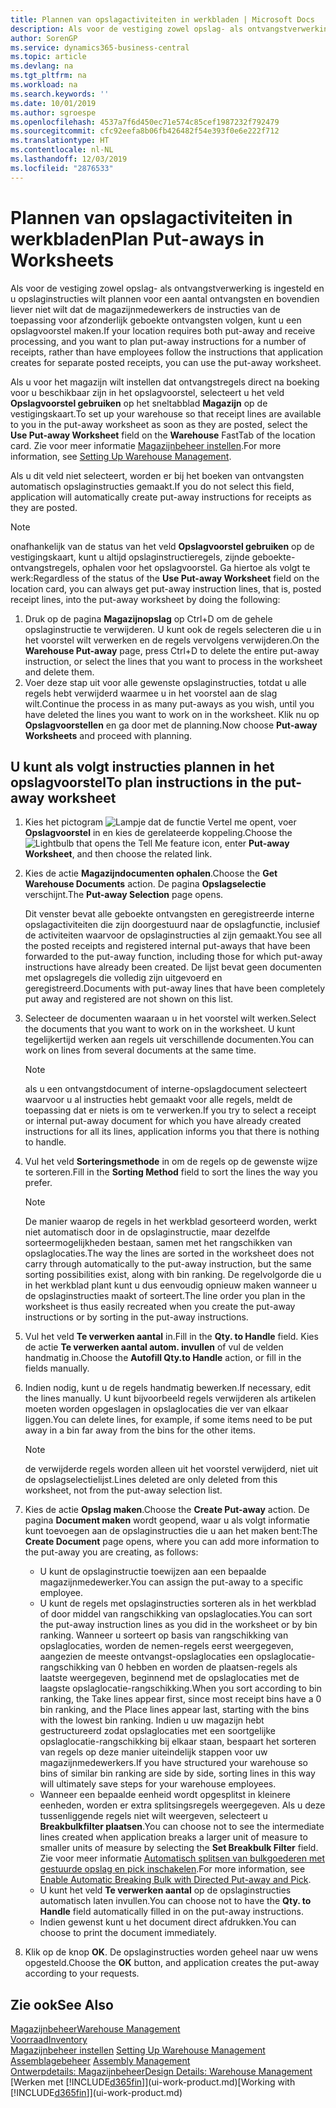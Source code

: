 ```yaml
---
title: Plannen van opslagactiviteiten in werkbladen | Microsoft Docs
description: Als voor de vestiging zowel opslag- als ontvangstverwerking is ingesteld en u opslaginstructies wilt plannen voor een aantal ontvangsten en bovendien liever niet wilt dat de magazijnmedewerkers de instructies van de toepassing voor afzonderlijk geboekte ontvangsten volgen, kunt u een opslagvoorstel maken.
author: SorenGP
ms.service: dynamics365-business-central
ms.topic: article
ms.devlang: na
ms.tgt_pltfrm: na
ms.workload: na
ms.search.keywords: ''
ms.date: 10/01/2019
ms.author: sgroespe
ms.openlocfilehash: 4537a7f6d450ec71e574c85cef1987232f792479
ms.sourcegitcommit: cfc92eefa8b06fb426482f54e393f0e6e222f712
ms.translationtype: HT
ms.contentlocale: nl-NL
ms.lasthandoff: 12/03/2019
ms.locfileid: "2876533"
---
```

# <a name="plan-put-aways-in-worksheets"></a><span data-ttu-id="15905-103">Plannen van opslagactiviteiten in werkbladen</span><span class="sxs-lookup"><span data-stu-id="15905-103">Plan Put-aways in Worksheets</span></span>
<span data-ttu-id="15905-104">Als voor de vestiging zowel opslag- als ontvangstverwerking is ingesteld en u opslaginstructies wilt plannen voor een aantal ontvangsten en bovendien liever niet wilt dat de magazijnmedewerkers de instructies van de toepassing voor afzonderlijk geboekte ontvangsten volgen, kunt u een opslagvoorstel maken.</span><span class="sxs-lookup"><span data-stu-id="15905-104">If your location requires both put-away and receive processing, and you want to plan put-away instructions for a number of receipts, rather than have employees follow the instructions that application creates for separate posted receipts, you can use the put-away worksheet.</span></span>  

<span data-ttu-id="15905-105">Als u voor het magazijn wilt instellen dat ontvangstregels direct na boeking voor u beschikbaar zijn in het opslagvoorstel, selecteert u het veld **Opslagvoorstel gebruiken** op het sneltabblad **Magazijn** op de vestigingskaart.</span><span class="sxs-lookup"><span data-stu-id="15905-105">To set up your warehouse so that receipt lines are available to you in the put-away worksheet as soon as they are posted, select the **Use Put-away Worksheet** field on the **Warehouse** FastTab of the location card.</span></span> <span data-ttu-id="15905-106">Zie voor meer informatie [Magazijnbeheer instellen](warehouse-setup-warehouse.md).</span><span class="sxs-lookup"><span data-stu-id="15905-106">For more information, see [Setting Up Warehouse Management](warehouse-setup-warehouse.md).</span></span>  

<span data-ttu-id="15905-107">Als u dit veld niet selecteert, worden er bij het boeken van ontvangsten automatisch opslaginstructies gemaakt.</span><span class="sxs-lookup"><span data-stu-id="15905-107">If you do not select this field, application will automatically create put-away instructions for receipts as they are posted.</span></span>  

> [!NOTE]  
>  <span data-ttu-id="15905-108">onafhankelijk van de status van het veld **Opslagvoorstel gebruiken** op de vestigingskaart, kunt u altijd opslaginstructieregels, zijnde geboekte-ontvangstregels, ophalen voor het opslagvoorstel. Ga hiertoe als volgt te werk:</span><span class="sxs-lookup"><span data-stu-id="15905-108">Regardless of the status of the **Use Put-away Worksheet** field on the location card, you can always get put-away instruction lines, that is, posted receipt lines, into the put-away worksheet by doing the following:</span></span>  
>   
>  1.  <span data-ttu-id="15905-109">Druk op de pagina **Magazijnopslag** op Ctrl+D om de gehele opslaginstructie te verwijderen. U kunt ook de regels selecteren die u in het voorstel wilt verwerken en de regels vervolgens verwijderen.</span><span class="sxs-lookup"><span data-stu-id="15905-109">On the **Warehouse Put-away** page, press Ctrl+D to delete the entire put-away instruction, or select the lines that you want to process in the worksheet and delete them.</span></span>  
> 2.  <span data-ttu-id="15905-110">Voer deze stap uit voor alle gewenste opslaginstructies, totdat u alle regels hebt verwijderd waarmee u in het voorstel aan de slag wilt.</span><span class="sxs-lookup"><span data-stu-id="15905-110">Continue the process in as many put-aways as you wish, until you have deleted the lines you want to work on in the worksheet.</span></span> <span data-ttu-id="15905-111">Klik nu op **Opslagvoorstellen** en ga door met de planning.</span><span class="sxs-lookup"><span data-stu-id="15905-111">Now choose **Put-away Worksheets** and proceed with planning.</span></span>  

## <a name="to-plan-instructions-in-the-put-away-worksheet"></a><span data-ttu-id="15905-112">U kunt als volgt instructies plannen in het opslagvoorstel</span><span class="sxs-lookup"><span data-stu-id="15905-112">To plan instructions in the put-away worksheet</span></span>  
1.  <span data-ttu-id="15905-113">Kies het pictogram ![Lampje dat de functie Vertel me opent](media/ui-search/search_small.png "Vertel me wat u wilt doen"), voer **Opslagvoorstel** in en kies de gerelateerde koppeling.</span><span class="sxs-lookup"><span data-stu-id="15905-113">Choose the ![Lightbulb that opens the Tell Me feature](media/ui-search/search_small.png "Tell me what you want to do") icon, enter **Put-away Worksheet**, and then choose the related link.</span></span>  
2.  <span data-ttu-id="15905-114">Kies de actie **Magazijndocumenten ophalen**.</span><span class="sxs-lookup"><span data-stu-id="15905-114">Choose the **Get Warehouse Documents** action.</span></span> <span data-ttu-id="15905-115">De pagina **Opslagselectie** verschijnt.</span><span class="sxs-lookup"><span data-stu-id="15905-115">The **Put-away Selection** page opens.</span></span>  

    <span data-ttu-id="15905-116">Dit venster bevat alle geboekte ontvangsten en geregistreerde interne opslagactiviteiten die zijn doorgestuurd naar de opslagfunctie, inclusief de activiteiten waarvoor de opslaginstructies al zijn gemaakt.</span><span class="sxs-lookup"><span data-stu-id="15905-116">You see all the posted receipts and registered internal put-aways that have been forwarded to the put-away function, including those for which put-away instructions have already been created.</span></span> <span data-ttu-id="15905-117">De lijst bevat geen documenten met opslagregels die volledig zijn uitgevoerd en geregistreerd.</span><span class="sxs-lookup"><span data-stu-id="15905-117">Documents with put-away lines that have been completely put away and registered are not shown on this list.</span></span>  

3. <span data-ttu-id="15905-118">Selecteer de documenten waaraan u in het voorstel wilt werken.</span><span class="sxs-lookup"><span data-stu-id="15905-118">Select the documents that you want to work on in the worksheet.</span></span> <span data-ttu-id="15905-119">U kunt tegelijkertijd werken aan regels uit verschillende documenten.</span><span class="sxs-lookup"><span data-stu-id="15905-119">You can work on lines from several documents at the same time.</span></span>  

    > [!NOTE]  
    >  <span data-ttu-id="15905-120">als u een ontvangstdocument of interne-opslagdocument selecteert waarvoor u al instructies hebt gemaakt voor alle regels, meldt de toepassing dat er niets is om te verwerken.</span><span class="sxs-lookup"><span data-stu-id="15905-120">If you try to select a receipt or internal put-away document for which you have already created instructions for all its lines, application informs you that there is nothing to handle.</span></span>  

4. <span data-ttu-id="15905-121">Vul het veld **Sorteringsmethode** in om de regels op de gewenste wijze te sorteren.</span><span class="sxs-lookup"><span data-stu-id="15905-121">Fill in the **Sorting Method** field to sort the lines the way you prefer.</span></span>  

    > [!NOTE]  
    >  <span data-ttu-id="15905-122">De manier waarop de regels in het werkblad gesorteerd worden, werkt niet automatisch door in de opslaginstructie, maar dezelfde sorteermogelijkheden bestaan, samen met het rangschikken van opslaglocaties.</span><span class="sxs-lookup"><span data-stu-id="15905-122">The way the lines are sorted in the worksheet does not carry through automatically to the put-away instruction, but the same sorting possibilities exist, along with bin ranking.</span></span> <span data-ttu-id="15905-123">De regelvolgorde die u in het werkblad plant kunt u dus eenvoudig opnieuw maken wanneer u de opslaginstructies maakt of sorteert.</span><span class="sxs-lookup"><span data-stu-id="15905-123">The line order you plan in the worksheet is thus easily recreated when you create the put-away instructions or by sorting in the put-away instructions.</span></span>  

5.  <span data-ttu-id="15905-124">Vul het veld **Te verwerken aantal** in.</span><span class="sxs-lookup"><span data-stu-id="15905-124">Fill in the **Qty. to Handle** field.</span></span> <span data-ttu-id="15905-125">Kies de actie **Te verwerken aantal autom. invullen** of vul de velden handmatig in.</span><span class="sxs-lookup"><span data-stu-id="15905-125">Choose the **Autofill Qty.to Handle** action, or fill in the fields manually.</span></span>  
6.  <span data-ttu-id="15905-126">Indien nodig, kunt u de regels handmatig bewerken.</span><span class="sxs-lookup"><span data-stu-id="15905-126">If necessary, edit the lines manually.</span></span> <span data-ttu-id="15905-127">U kunt bijvoorbeeld regels verwijderen als artikelen moeten worden opgeslagen in opslaglocaties die ver van elkaar liggen.</span><span class="sxs-lookup"><span data-stu-id="15905-127">You can delete lines, for example, if some items need to be put away in a bin far away from the bins for the other items.</span></span>  

    > [!NOTE]  
    >  <span data-ttu-id="15905-128">de verwijderde regels worden alleen uit het voorstel verwijderd, niet uit de opslagselectielijst.</span><span class="sxs-lookup"><span data-stu-id="15905-128">Lines deleted are only deleted from this worksheet, not from the put-away selection list.</span></span>  

7.  <span data-ttu-id="15905-129">Kies de actie **Opslag maken**.</span><span class="sxs-lookup"><span data-stu-id="15905-129">Choose the **Create Put-away** action.</span></span> <span data-ttu-id="15905-130">De pagina **Document maken** wordt geopend, waar u als volgt informatie kunt toevoegen aan de opslaginstructies die u aan het maken bent:</span><span class="sxs-lookup"><span data-stu-id="15905-130">The **Create Document** page opens, where you can add more information to the put-away you are creating, as follows:</span></span>  

    -   <span data-ttu-id="15905-131">U kunt de opslaginstructie toewijzen aan een bepaalde magazijnmedewerker.</span><span class="sxs-lookup"><span data-stu-id="15905-131">You can assign the put-away to a specific employee.</span></span>  
    -   <span data-ttu-id="15905-132">U kunt de regels met opslaginstructies sorteren als in het werkblad of door middel van rangschikking van opslaglocaties.</span><span class="sxs-lookup"><span data-stu-id="15905-132">You can sort the put-away instruction lines as you did in the worksheet or by bin ranking.</span></span> <span data-ttu-id="15905-133">Wanneer u sorteert op basis van rangschikking van opslaglocaties, worden de nemen-regels eerst weergegeven, aangezien de meeste ontvangst-opslaglocaties een opslaglocatie-rangschikking van 0 hebben en worden de plaatsen-regels als laatste weergegeven, beginnend met de opslaglocaties met de laagste opslaglocatie-rangschikking.</span><span class="sxs-lookup"><span data-stu-id="15905-133">When you sort according to bin ranking, the Take lines appear first, since most receipt bins have a 0 bin ranking, and the Place lines appear last, starting with the bins with the lowest bin ranking.</span></span> <span data-ttu-id="15905-134">Indien u uw magazijn hebt gestructureerd zodat opslaglocaties met een soortgelijke opslaglocatie-rangschikking bij elkaar staan, bespaart het sorteren van regels op deze manier uiteindelijk stappen voor uw magazijnmedewerkers.</span><span class="sxs-lookup"><span data-stu-id="15905-134">If you have structured your warehouse so bins of similar bin ranking are side by side, sorting lines in this way will ultimately save steps for your warehouse employees.</span></span>  
    -   <span data-ttu-id="15905-135">Wanneer een bepaalde eenheid wordt opgesplitst in kleinere eenheden, worden er extra splitsingsregels weergegeven. Als u deze tussenliggende regels niet wilt weergeven, selecteert u **Breakbulkfilter plaatsen**.</span><span class="sxs-lookup"><span data-stu-id="15905-135">You can choose not to see the intermediate lines created when application breaks a larger unit of measure to smaller units of measure by selecting the **Set Breakbulk Filter** field.</span></span> <span data-ttu-id="15905-136">Zie voor meer informatie [Automatisch splitsen van bulkgoederen met gestuurde opslag en pick inschakelen](warehouse-enable-automatic-breaking-bulk-with-directed-put-away-and-pick.md).</span><span class="sxs-lookup"><span data-stu-id="15905-136">For more information, see [Enable Automatic Breaking Bulk with Directed Put-away and Pick](warehouse-enable-automatic-breaking-bulk-with-directed-put-away-and-pick.md).</span></span>  
    -   <span data-ttu-id="15905-137">U kunt het veld **Te verwerken aantal** op de opslaginstructies automatisch laten invullen.</span><span class="sxs-lookup"><span data-stu-id="15905-137">You can choose not to have the **Qty. to Handle** field automatically filled in on the put-away instructions.</span></span>  
    -   <span data-ttu-id="15905-138">Indien gewenst kunt u het document direct afdrukken.</span><span class="sxs-lookup"><span data-stu-id="15905-138">You can choose to print the document immediately.</span></span>  

8.  <span data-ttu-id="15905-139">Klik op de knop **OK**. De opslaginstructies worden geheel naar uw wens opgesteld.</span><span class="sxs-lookup"><span data-stu-id="15905-139">Choose the **OK** button, and application creates the put-away according to your requests.</span></span>  

## <a name="see-also"></a><span data-ttu-id="15905-140">Zie ook</span><span class="sxs-lookup"><span data-stu-id="15905-140">See Also</span></span>  
[<span data-ttu-id="15905-141">Magazijnbeheer</span><span class="sxs-lookup"><span data-stu-id="15905-141">Warehouse Management</span></span>](warehouse-manage-warehouse.md)  
[<span data-ttu-id="15905-142">Voorraad</span><span class="sxs-lookup"><span data-stu-id="15905-142">Inventory</span></span>](inventory-manage-inventory.md)  
<span data-ttu-id="15905-143">[Magazijnbeheer instellen](warehouse-setup-warehouse.md)   </span><span class="sxs-lookup"><span data-stu-id="15905-143">[Setting Up Warehouse Management](warehouse-setup-warehouse.md)   </span></span>  
<span data-ttu-id="15905-144">[Assemblagebeheer](assembly-assemble-items.md)  </span><span class="sxs-lookup"><span data-stu-id="15905-144">[Assembly Management](assembly-assemble-items.md)  </span></span>  
[<span data-ttu-id="15905-145">Ontwerpdetails: Magazijnbeheer</span><span class="sxs-lookup"><span data-stu-id="15905-145">Design Details: Warehouse Management</span></span>](design-details-warehouse-management.md)  
<span data-ttu-id="15905-146">[Werken met [!INCLUDE[d365fin](includes/d365fin_md.md)]](ui-work-product.md)</span><span class="sxs-lookup"><span data-stu-id="15905-146">[Working with [!INCLUDE[d365fin](includes/d365fin_md.md)]](ui-work-product.md)</span></span>
